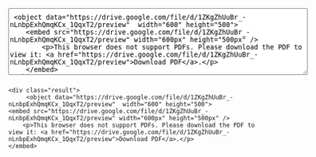   
<style type="text/css">
#pdfContainer  textarea {
    padding-top : 10px;
    margin-bottom : 10px;
    width : 600px;
}
</style>

<div id="pdfContainer">
    <div class="codeContainer"> 
        <textarea rows="8" cols="82">
 <object data="https://drive.google.com/file/d/1ZKgZhUuBr_-nLnbpExhQmqKCx_1QqxT2/preview"  width="600" height="500">
    <embed src="https://drive.google.com/file/d/1ZKgZhUuBr_-nLnbpExhQmqKCx_1QqxT2/preview" width="600px" height="500px" />
        <p>This browser does not support PDFs. Please download the PDF to view it: <a href="https://drive.google.com/file/d/1ZKgZhUuBr_-nLnbpExhQmqKCx_1QqxT2/preview">Download PDF</a>.</p>
    </embed>
</object>
        </textarea>
    </div>
    
    <div class="result">
         <object data="https://drive.google.com/file/d/1ZKgZhUuBr_-nLnbpExhQmqKCx_1QqxT2/preview"  width="600" height="500">
    <embed src="https://drive.google.com/file/d/1ZKgZhUuBr_-nLnbpExhQmqKCx_1QqxT2/preview" width="600px" height="500px" />
        <p>This browser does not support PDFs. Please download the PDF to view it: <a href="https://drive.google.com/file/d/1ZKgZhUuBr_-nLnbpExhQmqKCx_1QqxT2/preview">Download PDF</a>.</p>
    </embed>
</object>
    </div>
</div>
